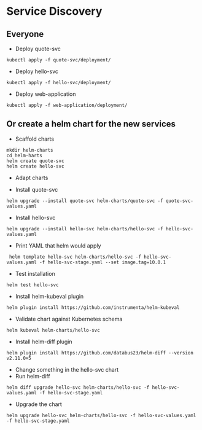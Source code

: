# Service Discovery

## Everyone

* Deploy quote-svc
```
kubectl apply -f quote-svc/deployment/
```

* Deploy hello-svc
```
kubectl apply -f hello-svc/deployment/
```

* Deploy web-application
```
kubectl apply -f web-application/deployment/
```

## Or create a helm chart for the new services

* Scaffold charts

```
mkdir helm-charts
cd helm-harts
helm create quote-svc
helm create hello-svc
```

* Adapt charts

* Install quote-svc
```
helm upgrade --install quote-svc helm-charts/quote-svc -f quote-svc-values.yaml
```

* Install hello-svc
```
helm upgrade --install hello-svc helm-charts/hello-svc -f hello-svc-values.yaml
```

* Print YAML that helm would apply

```
 helm template hello-svc helm-charts/hello-svc -f hello-svc-values.yaml -f hello-svc-stage.yaml --set image.tag=10.0.1
```

* Test installation
```
helm test hello-svc
```

* Install helm-kubeval plugin

```
helm plugin install https://github.com/instrumenta/helm-kubeval
```

* Validate chart against Kubernetes schema

```
helm kubeval helm-charts/hello-svc
```

* Install helm-diff plugin

```
helm plugin install https://github.com/databus23/helm-diff --version v2.11.0+5
```
* Change something in the hello-svc chart
* Run helm-diff

```
helm diff upgrade hello-svc helm-charts/hello-svc -f hello-svc-values.yaml -f hello-svc-stage.yaml
```

* Upgrade the chart

```
helm upgrade hello-svc helm-charts/hello-svc -f hello-svc-values.yaml -f hello-svc-stage.yaml
```
